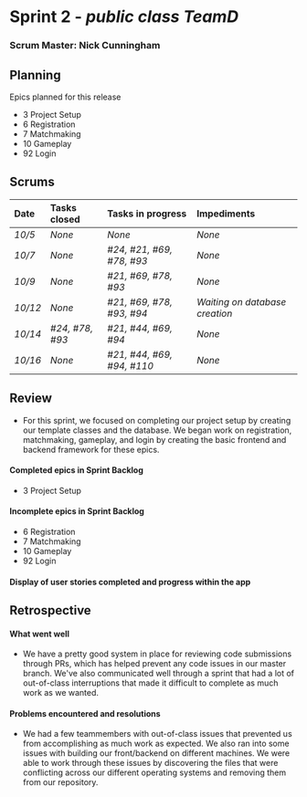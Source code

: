 # Sprint 2 - *public class TeamD*

### Scrum Master: Nick Cunningham

## Planning
Epics planned for this release
- 3 Project Setup
- 6 Registration
- 7 Matchmaking
- 10 Gameplay
- 92 Login

## Scrums

| Date | Tasks closed  | Tasks in progress | Impediments |
| :--- | :--- | :--- | :--- |
| *10/5* | *None* | *None* | *None* |
| *10/7* | *None* | *#24, #21, #69, #78, #93* | *None* |
| *10/9* | *None* | *#21, #69, #78, #93* | *None* |
| *10/12* | *None* | *#21, #69, #78, #93, #94* | *Waiting on database creation* |
| *10/14* | *#24, #78, #93* | *#21, #44, #69, #94* | *None* |
| *10/16* | *None* | *#21, #44, #69, #94, #110* | *None* |

## Review
- For this sprint, we focused on completing our project setup by creating our template classes and the database. We began work on registration, matchmaking, gameplay, and login by creating the basic frontend and backend framework for these epics. 

#### Completed epics in Sprint Backlog
- 3 Project Setup

#### Incomplete epics in Sprint Backlog 
- 6 Registration
- 7 Matchmaking
- 10 Gameplay
- 92 Login

#### Display of user stories completed and progress within the app

## Retrospective

#### What went well
- We have a pretty good system in place for reviewing code submissions through PRs, which has helped prevent any code issues in our master branch. We've also communicated well through a sprint that had a lot of out-of-class interruptions that made it difficult to complete as much work as we wanted.

#### Problems encountered and resolutions
- We had a few teammembers with out-of-class issues that prevented us from accomplishing as much work as expected. We also ran into some issues with building our front/backend on different machines. We were able to work through these issues by discovering the files that were conflicting across our different operating systems and removing them from our repository.
